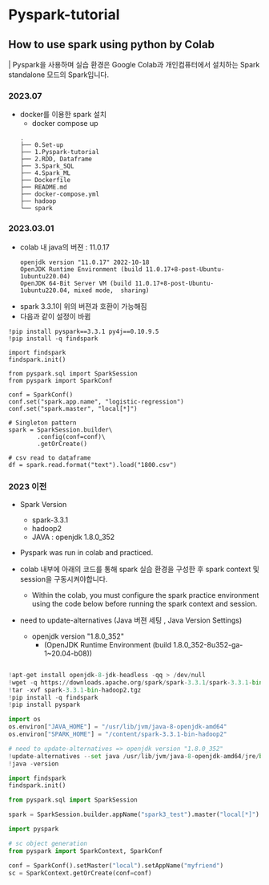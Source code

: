 # Pyspark-tutorial

## How to use spark using python by Colab
| Pyspark을 사용하며 실습 환경은 Google Colab과 개인컴퓨터에서 설치하는 Spark standalone 모드의 Spark입니다.

### 2023.07
- docker를 이용한 spark 설치
  - docker compose up
  ```
  .
  ├── 0.Set-up
  ├── 1.Pyspark-tutorial
  ├── 2.RDD, Dataframe
  ├── 3.Spark_SQL
  ├── 4.Spark_ML
  ├── Dockerfile
  ├── README.md
  ├── docker-compose.yml
  ├── hadoop
  └── spark
  
  ```

### 2023.03.01
- colab 내 java의 버젼 : 11.0.17 
  ```
  openjdk version "11.0.17" 2022-10-18
  OpenJDK Runtime Environment (build 11.0.17+8-post-Ubuntu-1ubuntu220.04)
  OpenJDK 64-Bit Server VM (build 11.0.17+8-post-Ubuntu-1ubuntu220.04, mixed mode,  sharing)
  ```
- spark 3.3.1이 위의 버젼과 호환이 가능해짐
- 다음과 같이 설정이 바뀜
```
!pip install pyspark==3.3.1 py4j==0.10.9.5 
!pip install -q findspark

import findspark
findspark.init()

from pyspark.sql import SparkSession
from pyspark import SparkConf

conf = SparkConf()
conf.set("spark.app.name", "logistic-regression")
conf.set("spark.master", "local[*]")

# Singleton pattern
spark = SparkSession.builder\
        .config(conf=conf)\
        .getOrCreate()

# csv read to dataframe
df = spark.read.format("text").load("1800.csv")
```

### 2023 이전 

- Spark Version
  - spark-3.3.1
  - hadoop2
  - JAVA : openjdk 1.8.0_352

- Pyspark was run in colab and practiced.

- colab 내부에 아래의 코드를 통해 spark 실습 환경을 구성한 후 spark context 및 session을 구동시켜야합니다.
  - Within the colab, you must configure the spark practice environment using the code below before running the spark context and session.
  
- need to update-alternatives (Java 버젼 세팅 , Java Version Settings)
  - openjdk version "1.8.0_352"
    - (OpenJDK Runtime Environment (build 1.8.0_352-8u352-ga-1~20.04-b08))
    
```python

!apt-get install openjdk-8-jdk-headless -qq > /dev/null
!wget -q https://downloads.apache.org/spark/spark-3.3.1/spark-3.3.1-bin-hadoop2.tgz
!tar -xvf spark-3.3.1-bin-hadoop2.tgz
!pip install -q findspark
!pip install pyspark

import os
os.environ["JAVA_HOME"] = "/usr/lib/jvm/java-8-openjdk-amd64"
os.environ["SPARK_HOME"] = "/content/spark-3.3.1-bin-hadoop2"

# need to update-alternatives => openjdk version "1.8.0_352"
!update-alternatives --set java /usr/lib/jvm/java-8-openjdk-amd64/jre/bin/java
!java -version

import findspark
findspark.init()

from pyspark.sql import SparkSession

spark = SparkSession.builder.appName("spark3_test").master("local[*]").getOrCreate()

import pyspark

# sc object generation
from pyspark import SparkContext, SparkConf

conf = SparkConf().setMaster("local").setAppName("myfriend")
sc = SparkContext.getOrCreate(conf=conf)


```


